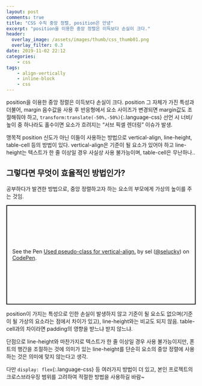 ```yaml
---
layout: post
comments: true
title: "CSS 수직 중앙 정렬, position은 안녕"
excerpt: "position을 이용한 중앙 정렬은 이득보다 손실이 크다."
header:
  overlay_image: /assets/images/thumb/css_thumb01.png
  overlay_filter: 0.3
date: 2019-11-02 22:12
categories:
    - css
tags:
    - align-vertically
    - inline-block
    - css
---
```

position을 이용한 중앙 정렬은 이득보다 손실이 크다. position 그 자체가 가진 특성과 더불어, margin 음수값을 사용 후 반응형에서 요소 사이즈가 변경되면 margin값도 조절해줘야 하고, ```transform:translate(-50%,-50%)```{:.language-css} 선언 시 너비/높이 중 하나라도 홀수이면 요소가 흐려지는 &ldquo;서브 픽셀 렌더링&rdquo; 이슈가 발생.

맹목적 position 신도가 아닌 이들이 사용하는 방법으로 vertical-align, line-height, table-cell 등의 방법이 있다. vertical-align은 기준이 될 요소가 있어야 하고 line-height는 텍스트가 한 줄 이상일 경우 사실상 사용 불가능이며, table-cell은 무난하나..

## 그렇다면 무엇이 효율적인 방법인가?
공부하다가 발견한 방법으로, 중앙 정렬하고자 하는 요소의 부모에게 가상의 높이를 주는 것임.

<p class="codepen" data-height="265" data-theme-id="default" data-default-tab="css,result" data-user="selucky" data-slug-hash="LYYeOPx" style="height: 265px; box-sizing: border-box; display: flex; align-items: center; justify-content: center; border: 2px solid; margin: 1em 0; padding: 1em;" data-pen-title="Used pseudo-class for vertical-align.">
  <span>See the Pen <a href="https://codepen.io/selucky/pen/LYYeOPx">
  Used pseudo-class for vertical-align.</a> by sel (<a href="https://codepen.io/selucky">@selucky</a>)
  on <a href="https://codepen.io">CodePen</a>.</span>
</p>
<script async src="https://static.codepen.io/assets/embed/ei.js"></script>

position이 가지는 특성으로 인한 손실이 발생하지 않고 기준이 될 요소도 없으며(기준이 될 가상의 요소라는 점에서 차이가 있고), line-height와는 비교도 되지 않음. table-cell과의 차이라면 padding의 영향을 받느냐 받지 않느냐.

단점으로 line-height와 마찬가지로 텍스트가 한 줄 이상일 경우 사용 불가능이지만, 폰트의 행간을 조절하는 것에 의미가 있는 line-height를 단순히 요소의 중앙 정렬에 사용하는 것은 의미에 맞지 않는다고 생각.

다만 ```display: flex```{:.language-css} 등 여러가지 방법이 더 있고, 본인 프로젝트의 크로스브라우징 범위를 고려하여 적절한 방법을 사용하길 바람~